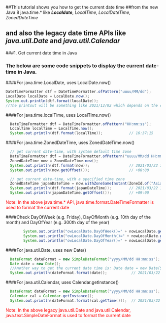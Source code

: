 ##This tutorial shows you how to get the current date time 
##from the new Java 8 java.time.* like _**Localdate**_, _LocalTime_, _LocalDateTime_, _ZonedDateTime_

## and also the legacy date time APIs like _java.util.Date_ and _java.util.Calendar_

###1. Get current date time in Java

### The below are some code snippets to display the current date-time in Java.

####For java.time.LocalDate, uses LocalDate.now()
```Java
DateTimeFormatter dtf = DateTimeFormatter.ofPattern("uuuu/MM/dd");
LocalDate localDate = LocalDate.now();
System.out.println(dtf.format(localDate));   
//The printout will be something like 2021/12/02 which depends on the current date
```
####For java.time.localTime, uses LocalTime.now()
```Java
  DateTimeFormatter dtf = DateTimeFormatter.ofPattern("HH:mm:ss");
  LocalTime localTime = LocalTime.now();
  System.out.println(dtf.format(localTime));            // 16:37:15
```
####For java.time.ZonedDateTime, uses ZonedDateTime.now()
```Java
  // get current date-time, with system default time zone
  DateTimeFormatter dtf = DateTimeFormatter.ofPattern("uuuu/MM/dd HH:mm:ss");
  ZonedDateTime now = ZonedDateTime.now();
  System.out.println(dtf.format(now));                  // 2021/03/22 16:37:15
  System.out.println(now.getOffset());                  // +08:00

  // get current date-time, with a specified time zone
  ZonedDateTime japanDateTime = now.withZoneSameInstant(ZoneId.of("Asia/Tokyo"));
  System.out.println(dtf.format(japanDateTime));        // 2021/03/22 17:37:15
  System.out.println(japanDateTime.getOffset());        // +09:00
```
<span style="color:red">Note: In the above java.time.* API, java.time.format.DateTimeFormatter is used to format the current date</span>

####Check DayOfWeek (e.g. Friday), DayOfMonth (e.g. 10th day of the month) and DayOfYear (e.g. 300th day of the year)
```java
        System.out.println("owLocalDate.DayOfWeek()=" + nowLocalDate.getDayOfWeek());  //e.g. Friday
        System.out.println("owLocalDate.DayOfMonth()=" + nowLocalDate.getDayOfMonth()); //e.g. 10
        System.out.println("owLocalDate.DayOfYear()=" + nowLocalDate.getDayOfYear());   //e.g. 300

```
####For java.util.Date, uses new Date()
```java
  DateFormat dateFormat = new SimpleDateFormat("yyyy/MM/dd HH:mm:ss");
  Date date = new Date(); 
  //Another way to get the current date time is: Date date = new Date(System.currentTimeMillis()); 
  System.out.println(dateFormat.format(date));           // 2021/03/22 16:37:15
```
####For java.util.Calendar, uses Calendar.getInstance()
```java
  DateFormat dateFormat = new SimpleDateFormat("yyyy/MM/dd HH:mm:ss");
  Calendar cal = Calendar.getInstance();
  System.out.println(dateFormat.format(cal.getTime()));  // 2021/03/22 16:37:15
```
<span style="color:red">Note: In the above legacy java.util.Date and java.util.Calendar, java.text.SimpleDateFormat is used to format the current date</span>




